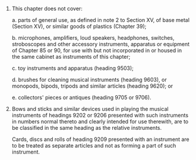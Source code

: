 1. This chapter does not cover:

    a. parts of general use, as defined in note 2 to Section XV, of base metal (Section XV), or similar goods of plastics (Chapter 39);
    
    b. microphones, amplifiers, loud speakers, headphones, switches, stroboscopes and other accessory instruments, apparatus or equipment of Chapter 85 or 90, for use with but not incorporated in or housed in the same cabinet as instruments of this chapter;
    
    c. toy instruments and apparatus (heading 9503);
    
    d. brushes for cleaning musical instruments (heading 9603), or monopods, bipods, tripods and similar articles (heading 9620); or
    
    e. collectors' pieces or antiques (heading 9705 or 9706).

2. Bows and sticks and similar devices used in playing the musical instruments of headings 9202 or 9206 presented with such instruments in numbers normal thereto and clearly intended for use therewith, are to be classified in the same heading as the relative instruments.

    Cards, discs and rolls of heading 9209 presented with an instrument are to be treated as separate articles and not as forming a part of such instrument.
